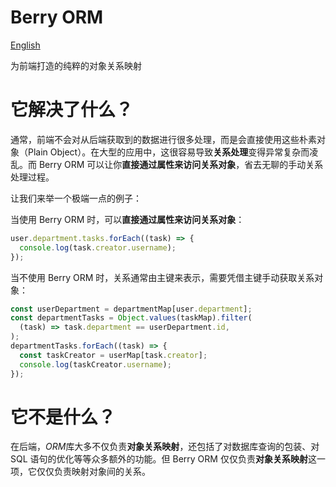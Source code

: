 # Berry ORM

[English](./README.md)

为前端打造的纯粹的对象关系映射

# 它解决了什么？

通常，前端不会对从后端获取到的数据进行很多处理，而是会直接使用这些朴素对象（Plain Object）。在大型的应用中，这很容易导致**关系处理**变得异常复杂而凌乱。而 Berry ORM 可以让你**直接通过属性来访问关系对象**，省去无聊的手动关系处理过程。

让我们来举一个极端一点的例子：

当使用 Berry ORM 时，可以**直接通过属性来访问关系对象**：

```ts
user.department.tasks.forEach((task) => {
  console.log(task.creator.username);
});
```

当不使用 Berry ORM 时，关系通常由主键来表示，需要凭借主键手动获取关系对象：

```ts
const userDepartment = departmentMap[user.department];
const departmentTasks = Object.values(taskMap).filter(
  (task) => task.department == userDepartment.id,
);
departmentTasks.forEach((task) => {
  const taskCreator = userMap[task.creator];
  console.log(taskCreator.username);
});
```

# 它不是什么？

在后端，*ORM*库大多不仅负责**对象关系映射**，还包括了对数据库查询的包装、对 SQL 语句的优化等等众多额外的功能。但 Berry ORM 仅仅负责**对象关系映射**这一项，它仅仅负责映射对象间的关系。

